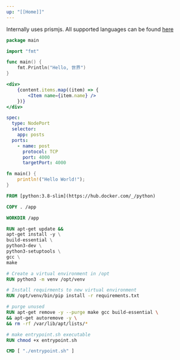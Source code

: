 ```yaml
---
up: "[[Home]]"
---
```



Internally uses prismjs. All supported languages can be found [here](https://prismjs.com/#supported-languages)

```go
package main

import "fmt"

func main() {
	fmt.Println("Hello, 世界")
}
```

```jsx
<div>
	{content.items.map((item) => {
		<Item name={item.name} />
	})}
</div>
```

```yaml
spec:
  type: NodePort
  selector:
    app: posts
  ports:
    - name: post
      protocol: TCP
      port: 4000
      targetPort: 4000

```

```rust
fn main() {
    println!("Hello World!");
}
```

```dockerfile
FROM [python:3.8-slim](https://hub.docker.com/_/python)

COPY . /app

WORKDIR /app

RUN apt-get update && 
apt-get install -y \
build-essential \
python3-dev \
python3-setuptools \
gcc \
make

# Create a virtual environment in /opt
RUN python3 -m venv /opt/venv

# Install requirments to new virtual environment
RUN /opt/venv/bin/pip install -r requirements.txt

# purge unused
RUN apt-get remove -y --purge make gcc build-essential \
&& apt-get autoremove -y \
&& rm -rf /var/lib/apt/lists/*

# make entrypoint.sh executable
RUN chmod +x entrypoint.sh

CMD [ "./entrypoint.sh" ]
```